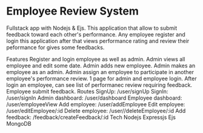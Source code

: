 <h1>Employee Review System</h1>
Fullstack app with Nodejs & Ejs.
This application that allow to submit feedback toward each other's performance. Any employee register and login this application after that views performance rating and review their peformance for gives some feedbacks.

Features
Register and login employee as well as admin.
Admin views all employee and edit some date.
Admin adds new employee.
Admin makes an employee as an admin.
Admin assign an employee to participate in another employee's performance review.
1 page for admin and employee login.
After login an employee, can see list of performanec review requiring feedback.
Employee submit feedback.
Routes
SignUp: /user/signUp
SignIn: /user/signIn
Admin dashboard: /user/dashboard
Employee dashboard: /user/employeeView
Add employee: /user/addEmployee
Edit employee: /user/editEmployee/:id
Delete employee: /user//deleteEmployee/:id
Add feedback: /feedback/createFeedback/:id
Tech
Nodejs
Expressjs
Ejs
MongoDB
